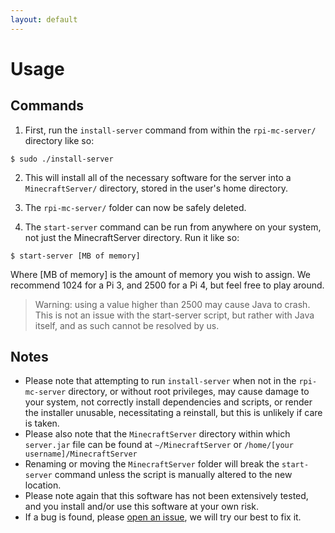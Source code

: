 ```yaml
---
layout: default
---
```


# Usage

## Commands

1. First, run the `install-server` command from within the `rpi-mc-server/` directory like so:

```
$ sudo ./install-server
```

2. This will install all of the necessary software for the server into a `MinecraftServer/` directory, stored in the user's home directory.

3. The `rpi-mc-server/` folder can now be safely deleted.

4. The `start-server` command can be run from anywhere on your system, not just the MinecraftServer directory. Run it like so:

```
$ start-server [MB of memory]
```

Where [MB of memory] is the amount of memory you wish to assign. We recommend 1024 for a Pi 3, and 2500 for a Pi 4, but feel free to play around.

> Warning: using a value higher than 2500 may cause Java to crash. This is not an issue with the start-server script, but rather with Java itself, and as such cannot be resolved by us.

## Notes

-   Please note that attempting to run `install-server` when not in the `rpi-mc-server` directory, or without root privileges, may cause damage to your system, not correctly install dependencies and scripts, or render the installer unusable, necessitating a reinstall, but this is unlikely if care is taken.
-   Please also note that the `MinecraftServer` directory within which `server.jar` file can be found at `~/MinecraftServer` or `/home/[your username]/MinecraftServer`
-   Renaming or moving the `MinecraftServer` folder will break the `start-server` command unless the script is manually altered to the new location.
-   Please note again that this software has not been extensively tested, and you install and/or use this software at your own risk.
-   If a bug is found, please <a href="https://github.com/ThamesDev/rpi-mc-server/issues/new?title=New%20Issue&body=Uh%20oh!%20Nobody%20likes%20bugs.%20Please%20tell%20us%20exactly%20what%20you%20experienced%2C%2and%20steps%20we%20can%20take%20to%20reproduce%20the%20error%20so%20we%20can%20fix%20it%20ASAP." target="_blank">open an issue</a>, we will try our best to fix it.
